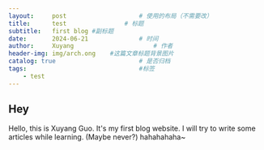```yaml
---
layout:     post   				    # 使用的布局（不需要改）
title:      test 				# 标题 
subtitle:   first blog #副标题
date:       2024-06-21 				# 时间
author:     Xuyang						# 作者
header-img: img/arch.ong 	#这篇文章标题背景图片
catalog: true 						# 是否归档
tags:								#标签
    - test
---
```


## Hey
Hello, this is Xuyang Guo.
It's my first blog website.
I will try to write some articles while learning.
(Maybe never?) hahahahaha~

